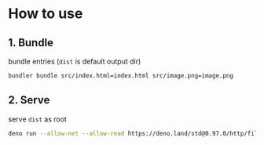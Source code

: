 # How to use

## 1. Bundle

bundle entries (`dist` is default output dir)

```sh
bundler bundle src/index.html=index.html src/image.png=image.png
```

## 2. Serve

serve `dist` as root

```sh
deno run --allow-net --allow-read https://deno.land/std@0.97.0/http/file_server.ts dist
```
